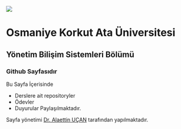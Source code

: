 ![](https://osmaniye.edu.tr/Resource/Images/osmaniye-korkut-ata-universitesi.png)


# Osmaniye Korkut Ata Üniversitesi
## Yönetim Bilişim Sistemleri Bölümü
### Github Sayfasıdır

Bu Sayfa İçerisinde
* Derslere ait repositoryler
* Ödevler
* Duyurular
Paylaşılmaktadır.

Sayfa yönetimi [Dr. Alaettin UÇAN](https://aucan.github.io/) tarafından yapılmaktadır.




